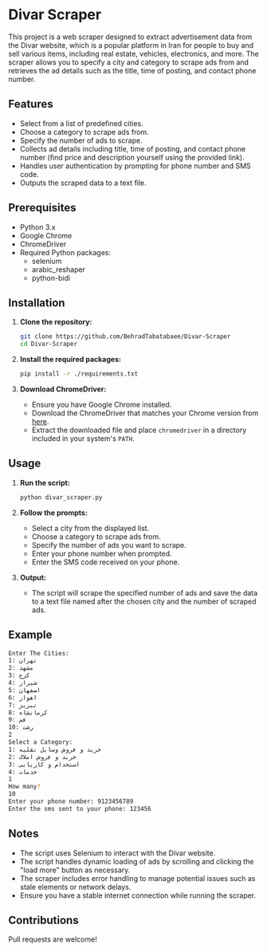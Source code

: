 # Divar Scraper

This project is a web scraper designed to extract advertisement data from the Divar website, which is a popular platform in Iran for people to buy and sell various items, including real estate, vehicles, electronics, and more. The scraper allows you to specify a city and category to scrape ads from and retrieves the ad details such as the title, time of posting, and contact phone number.

## Features

- Select from a list of predefined cities.
- Choose a category to scrape ads from.
- Specify the number of ads to scrape.
- Collects ad details including title, time of posting, and contact phone number (find price and description yourself using the provided link).
- Handles user authentication by prompting for phone number and SMS code.
- Outputs the scraped data to a text file.

## Prerequisites

- Python 3.x
- Google Chrome
- ChromeDriver
- Required Python packages:
  - selenium
  - arabic_reshaper
  - python-bidi

## Installation

1. **Clone the repository:**
    ```bash
    git clone https://github.com/BehradTabatabaee/Divar-Scraper
    cd Divar-Scraper
    ```

2. **Install the required packages:**
    ```bash
    pip install -r ./requirements.txt
    ```

3. **Download ChromeDriver:**
    - Ensure you have Google Chrome installed.
    - Download the ChromeDriver that matches your Chrome version from [here](https://sites.google.com/a/chromium.org/chromedriver/downloads).
    - Extract the downloaded file and place `chromedriver` in a directory included in your system's `PATH`.

## Usage

1. **Run the script:**
    ```bash
    python divar_scraper.py
    ```

2. **Follow the prompts:**
    - Select a city from the displayed list.
    - Choose a category to scrape ads from.
    - Specify the number of ads you want to scrape.
    - Enter your phone number when prompted.
    - Enter the SMS code received on your phone.

3. **Output:**
    - The script will scrape the specified number of ads and save the data to a text file named after the chosen city and the number of scraped ads.

## Example

```bash
Enter The Cities:
1: تهران
2: مشهد
3: کرج
4: شیراز
5: اصفهان
6: اهواز
7: تبریز
8: کرمانشاه
9: قم
10: رشت
2
Select a Category:
1: خرید و فروش وسایل نقلیه
2: خرید و فروش املاک
3: استخدام و کاریابی
4: خدمات
1
How many?
10
Enter your phone number: 9123456789
Enter the sms sent to your phone: 123456
```
## Notes

- The script uses Selenium to interact with the Divar website.
- The script handles dynamic loading of ads by scrolling and clicking the "load more" button as necessary.
- The scraper includes error handling to manage potential issues such as stale elements or network delays.
- Ensure you have a stable internet connection while running the scraper.

## Contributions

Pull requests are welcome!
